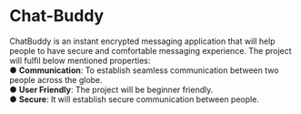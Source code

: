 # Chat-Buddy
ChatBuddy is an instant encrypted messaging application that will help people to have secure and comfortable messaging experience. The project will fulfil below mentioned properties:<br>
● <b>Communication</b>: To establish seamless communication between two people across the globe.<br>
● <b>User Friendly</b>: The project will be beginner friendly.<br>
● <b>Secure</b>: It will establish secure communication between people.<br>
